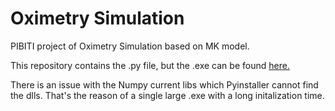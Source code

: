 # Oximetry Simulation

PIBITI project of Oximetry Simulation based on MK model.

This repository contains the .py file, but the .exe can be found [here.](https://unbbr-my.sharepoint.com/:f:/g/personal/170012441_aluno_unb_br/Etf9EF5JkaNBhhmc_-L3l2ABH8bllloSM5tPRCL5brtzoA?e=B1X2ET)

There is an issue with the Numpy current libs which Pyinstaller cannot find the dlls. That's the reason of a single large .exe with a long initalization time.